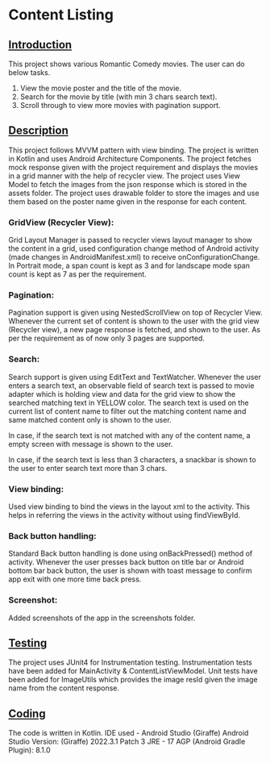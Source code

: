 # Content Listing

## [Introduction](#introduction)
This project shows various Romantic Comedy movies. The user can do below tasks.
1. View the movie poster and the title of the movie.
2. Search for the movie by title (with min 3 chars search text).
3. Scroll through to view more movies with pagination support.

## [Description](#description)
This project follows MVVM pattern with view binding. The project is written in Kotlin 
and uses Android Architecture Components. The project fetches mock response given with
the project requirement and displays the movies in a grid manner with the help of recycler 
view. The project uses View Model to fetch the images from the json response which is stored
in the assets folder. The project uses drawable folder to store the images and use them based
on the poster name given in the response for each content.

### GridView (Recycler View):
Grid Layout Manager is passed to recycler views layout manager to show the content in a grid,
used configuration change method of Android activity (made changes in AndroidManifest.xml) to
receive onConfigurationChange. In Portrait mode, a span count is kept as 3 and for landscape mode
span count is kept as 7 as per the requirement. 

### Pagination:
Pagination support is given using NestedScrollView on top of Recycler View. Whenever the current
set of content is shown to the user with the grid view (Recycler view), a new page response is fetched,
and shown to the user. As per the requirement as of now only 3 pages are supported.

### Search:
Search support is given using EditText and TextWatcher. Whenever the user enters a search text,
an observable field of search text is passed to movie adapter which is holding view and data for the
grid view to show the searched matching text in YELLOW color. The search text is used on the current
list of content name to filter out the matching content name and same matched content only is shown 
to the user.

In case, if the search text is not matched with any of the content name, a empty screen with message
is shown to the user.

In case, if the search text is less than 3 characters, a snackbar is shown to the user to enter search
text more than 3 chars.

### View binding:
Used view binding to bind the views in the layout xml to the activity. This helps in referring the
views in the activity without using findViewById.

### Back button handling:
Standard Back button handling is done using onBackPressed() method of activity. Whenever the user presses 
back button on title bar or Android bottom bar back button, the user is shown with toast message to
confirm app exit with one more time back press.

### Screenshot:
Added screenshots of the app in the screenshots folder.

## [Testing](#testing)
The project uses JUnit4 for Instrumentation testing. Instrumentation tests have been added for
MainActivity & ContentListViewModel. Unit tests have been added for ImageUtils which provides
the image resId given the image name from the content response.

## [Coding](#coding)
The code is written in Kotlin.
IDE used - Android Studio (Giraffe)
Android Studio Version: (Giraffe) 2022.3.1 Patch 3
JRE - 17
AGP (Android Gradle Plugin): 8.1.0